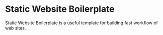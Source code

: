 # Static Website Boilerplate

Static Website Boilerplate is a useful template for building fast workflow of web sites.
